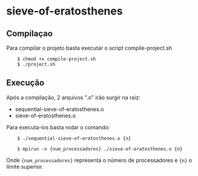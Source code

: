 # sieve-of-eratosthenes

## Compilaçao
Para compilar o projeto basta executar o script compile-project.sh

```
    $ chmod +x compile-project.sh
    $ ./project.sh
```

## Execução

Após a compilação, 2 arquivos ".o" irão surgir na raiz:

* sequential-sieve-of-eratosthenes.o
* sieve-of-eratosthenes.o

Para executa-los basta rodar o comando:

```
    $ ./sequential-sieve-of-eratosthenes.o {n}

    $ mpirun -n {num_processadores} ./sieve-of-eratosthenes.o {n}
```

Onde ```{num_processadores}``` representa o número de processadores e ```{n}``` o límite superior.